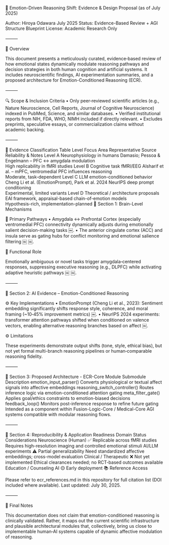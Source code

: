 🧠 Emotion-Driven Reasoning Shift: Evidence & Design Proposal (as of July 2025)

Author: Hiroya Odawara
July 2025
Status: Evidence-Based Review + AGI Structure Blueprint
License: Academic Research Only

⸻

📌 Overview

This document presents a meticulously curated, evidence‑based review of how emotional states dynamically modulate reasoning pathways and decision strategies in both human cognition and artificial systems. It includes neuroscientific findings, AI experimentation summaries, and a proposed architecture for Emotion-Conditioned Reasoning (ECR).

⸻

🔍 Scope & Inclusion Criteria
	•	Only peer‑reviewed scientific articles (e.g., Nature Neuroscience, Cell Reports, Journal of Cognitive Neuroscience) indexed in PubMed, Science, and similar databases.
	•	Verified institutional reports from NIH, FDA, WHO, NIMH included if directly relevant.
	•	Excludes preprints, speculative essays, or commercialization claims without academic backing.

⸻

🧪 Evidence Classification Table
Level
Focus Area
Representative Source
Reliability & Notes
Level A
Neurophysiology in humans
Damasio; Pessoa & Engelmann – PFC ↔ amygdala modulation  
High replicability in fMRI studies
Level B
Cognitive task fMRI/EEG
Alsharif et al. – mPFC, ventromedial PFC influences reasoning  
Moderate, task-dependent
Level C
LLM emotion-conditioned behavior
Cheng Li et al. (EmotionPrompt), Park et al. 2024 NeurIPS deep prompt conditioning  
Experimental, limited variants
Level D
Theoretical / architecture proposals
EAI framework, appraisal-based chain-of-emotion models  
Hypothesis-rich, implementation-planned
🔬 Section 1: Brain-Level Mechanisms

🧠 Primary Pathways
	•	Amygdala ↔ Prefrontal Cortex (especially ventromedial PFC) connectivity dynamically adjusts during emotionally salient decision-making tasks  ￼.
	•	The anterior cingulate cortex (ACC) and insula serve as gating hubs for conflict monitoring and emotional salience filtering  ￼ ￼.

🧠 Functional Role

Emotionally ambiguous or novel tasks trigger amygdala‑centered responses, suppressing executive reasoning (e.g., DLPFC) while activating adaptive heuristic pathways  ￼ ￼.

⸻

🤖 Section 2: AI Evidence – Emotion-Conditioned Reasoning

⚙️ Key Implementations
	•	EmotionPrompt (Cheng Li et al., 2023): Sentiment embedding significantly shifts response style, coherence, and moral framing (~10‑45% improvement metrics)  ￼.
	•	NeurIPS 2024 experiments: transformer attention pathways shifted when conditioned on valence vectors, enabling alternative reasoning branches based on affect  ￼.

⚙️ Limitations

These experiments demonstrate output shifts (tone, style, ethical bias), but not yet formal multi-branch reasoning pipelines or human‑comparable reasoning fidelity.

⸻

🧱 Section 3: Proposed Architecture - ECR-Core Module
Submodule
Description
emotion_input_parser()
Converts physiological or textual affect signals into affective embeddings
reasoning_switch_controller()
Routes inference logic via emotion-conditioned attention gating
meta_filter_gate()
Applies goal/ethics constraints to emotion-biased decisions
feedback_loop()
Monitors post-inference response to refine future gating
Intended as a component within Fusion-Logic-Core / Medical-Core AGI systems compatible with modular reasoning flows.

⸻

🔄 Section 4: Reproducibility & Application Readiness
Domain
Status
Considerations
Neuroscience (Human)
✅ Replicable across fMRI studies
Requires high-resolution imaging and controlled emotional stimuli
AI/LLM experiments
⚠ Partial generalizability
Need standardized affective embeddings; cross-model evaluation
Clinical / Therapeutic
❌ Not yet implemented
Ethical clearances needed; no RCT-based outcomes available
Education / Counseling AI
🟡 Early deployment
📚 Reference Access

Please refer to ecr_references.md in this repository for full citation list (DOI included where available).
Last updated: July 30, 2025.

⸻

🧠 Final Notes

This documentation does not claim that emotion-conditioned reasoning is clinically validated.
Rather, it maps out the current scientific infrastructure and plausible architectural modules that, collectively, bring us close to implementable human‑AI systems capable of dynamic affective modulation of reasoning.
